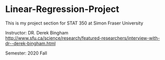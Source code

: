 # Linear-Regression-Project
This is my project section for STAT 350 at Simon Fraser University

Instructor: DR. Derek Bingham
http://www.sfu.ca/science/research/featured-researchers/interview-with-dr--derek-bingham.html

Semester: 2020 Fall 
